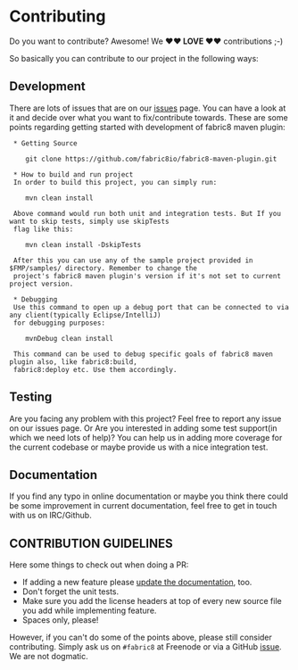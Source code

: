 # Contributing

Do you want to contribute? Awesome! We **♥︎♥︎ LOVE ♥︎♥︎** contributions ;-)

So basically you can contribute to our project in the following ways:
## Development
There are lots of issues that are on our [issues](https://github.com/fabric8io/fabric8-maven-plugin/issues) page. You can have a look at it and decide over what you want to fix/contribute towards. These are some points regarding getting started with development of fabric8 maven plugin:

     * Getting Source
    
        git clone https://github.com/fabric8io/fabric8-maven-plugin.git
    
     * How to build and run project
     In order to build this project, you can simply run:
     
        mvn clean install
    
     Above command would run both unit and integration tests. But If you want to skip tests, simply use skipTests
     flag like this:
    
        mvn clean install -DskipTests 
    
     After this you can use any of the sample project provided in $FMP/samples/ directory. Remember to change the
     project's fabric8 maven plugin's version if it's not set to current project version.

     * Debugging
     Use this command to open up a debug port that can be connected to via any client(typically Eclipse/IntelliJ)
     for debugging purposes:
     
        mvnDebug clean install
    
     This command can be used to debug specific goals of fabric8 maven plugin also, like fabric8:build,
     fabric8:deploy etc. Use them accordingly.

## Testing
Are you facing any problem with this project? Feel free to report any issue on our issues page. Or Are you interested in adding some test support(in which we need lots of help)? You can help us in adding more coverage for the current codebase or maybe provide us with a nice integration test.

## Documentation
If you find any typo in online documentation or maybe you think there could be some improvement in current documentation, feel free to get in touch with us on IRC/Github.


## CONTRIBUTION GUIDELINES

Here some things to check out when doing a PR:

* If adding a new feature please [update the documentation](https://github.com/fabric8io/fabric8-maven-plugin/tree/master/doc/src/main/asciidoc), too.
* Don't forget the unit tests.
* Make sure you add the license headers at top of every new source file you add while implementing feature.
* Spaces only, please!

However, if you can't do some of the points above, please still consider contributing. Simply ask us on `#fabric8` at Freenode or via a GitHub [issue](https://github.com/fabric8io/fabric8-maven-plugin/issues). We are not dogmatic.
